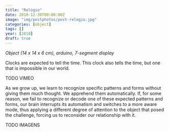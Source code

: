```yaml
---
title: "Relógio"
date: 2010-12-30T00:00:00Z
image: "img/postphotos/post-relogio.jpg"
categories: [object]
tags: []
year: [2010]
draft: true
---
```


_Object (14 x 14 x 6 cm), arduino, 7-segment display_

Clocks are expected to tell the time. This clock also tells the time, but one that is impossible in our world.
<!--more-->

TODO VIMEO

As we grow up, we learn to recognize specific patterns and forms without giving them much thought. We apprehend them automatically. If, for some reason, we fail to recognize or decode one of these expected patterns and forms, our brain interrupts its automatism and switches to a more aware mode, thus applying a different degree of attention to the object that posed the challenge, forcing us to reconsider our relationship with it.

TODO IMAGENS